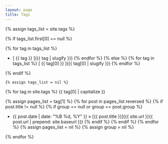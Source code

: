 ```yaml
---
layout: page
title: Tags
---
```


{% assign tags_list = site.tags %}

{% if tags_list.first[0] == null %}

{% for tag in tags_list %}
  * [ {{ tag }} ]({{ tag | slugify }})
{% endfor %}
{% else %}
{% for tag in tags_list %}
  [ {{ tag[0] }} ]({{ tag[0] | slugify }})
{% endfor %}

{% endif %}
    
    {% assign tags_list = nil %}

{% for tag in site.tags  %}
  <a name="#{{ tag[0] | slugify }}">{{ tag[0] | capitalize }}</a>

{% assign pages_list = tag[1] %}
{% for post in pages_list reversed %}
{% if post.title != null %}
{% if group == null or group == post.group %}
  * {{ post.date | date: "%B %d, %Y" }} &raquo; [{{ post.title }}]({{ site.url }}{{ post.url | prepend: site.baseurl }})
{% endif %}
{% endif %}
{% endfor %}
{% assign pages_list = nil %}
{% assign group = nil %}

{% endfor %}
